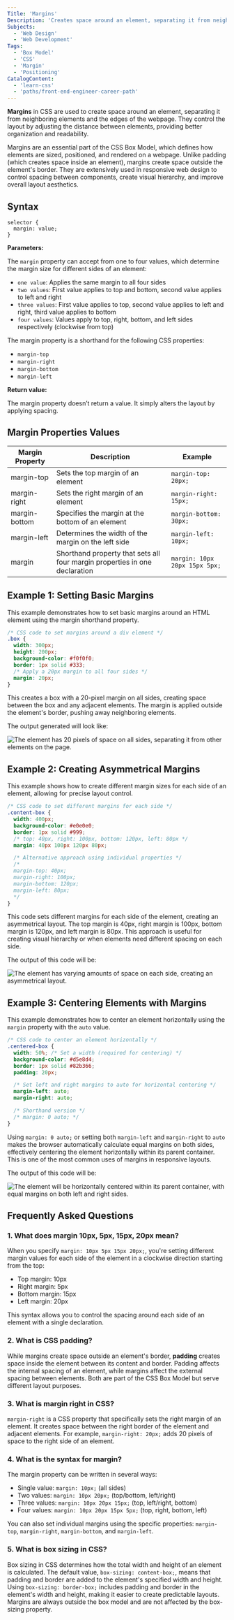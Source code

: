 ```yaml
---
Title: 'Margins'
Description: 'Creates space around an element, separating it from neighboring elements.'
Subjects:
  - 'Web Design'
  - 'Web Development'
Tags:
  - 'Box Model'
  - 'CSS'
  - 'Margin'
  - 'Positioning'
CatalogContent:
  - 'learn-css'
  - 'paths/front-end-engineer-career-path'
---
```


**Margins** in CSS are used to create space around an element, separating it from neighboring elements and the edges of the webpage. They control the layout by adjusting the distance between elements, providing better organization and readability.

Margins are an essential part of the CSS Box Model, which defines how elements are sized, positioned, and rendered on a webpage. Unlike padding (which creates space inside an element), margins create space outside the element's border. They are extensively used in responsive web design to control spacing between components, create visual hierarchy, and improve overall layout aesthetics.

## Syntax

```pseudo
selector {
  margin: value;
}
```

**Parameters:**

The `margin` property can accept from one to four values, which determine the margin size for different sides of an element:

- `one value`: Applies the same margin to all four sides
- `two values`: First value applies to top and bottom, second value applies to left and right
- `three values`: First value applies to top, second value applies to left and right, third value applies to bottom
- `four values`: Values apply to top, right, bottom, and left sides respectively (clockwise from top)

The margin property is a shorthand for the following CSS properties:

- `margin-top`
- `margin-right`
- `margin-bottom`
- `margin-left`

**Return value:**

The margin property doesn’t return a value. It simply alters the layout by applying spacing.

## Margin Properties Values

| Margin Property | Description                                                                | Example                       |
| --------------- | -------------------------------------------------------------------------- | ----------------------------- |
| margin-top      | Sets the top margin of an element                                          | `margin-top: 20px;`           |
| margin-right    | Sets the right margin of an element                                        | `margin-right: 15px;`         |
| margin-bottom   | Specifies the margin at the bottom of an element                           | `margin-bottom: 30px;`        |
| margin-left     | Determines the width of the margin on the left side                        | `margin-left: 10px;`          |
| margin          | Shorthand property that sets all four margin properties in one declaration | `margin: 10px 20px 15px 5px;` |

## Example 1: Setting Basic Margins

This example demonstrates how to set basic margins around an HTML element using the margin shorthand property.

```css
/* CSS code to set margins around a div element */
.box {
  width: 300px;
  height: 200px;
  background-color: #f0f0f0;
  border: 1px solid #333;
  /* Apply a 20px margin to all four sides */
  margin: 20px;
}
```

This creates a box with a 20-pixel margin on all sides, creating space between the box and any adjacent elements. The margin is applied outside the element's border, pushing away neighboring elements.

The output generated will look like:

![The element has 20 pixels of space on all sides, separating it from other elements on the page.](https://raw.githubusercontent.com/Codecademy/docs/main/media/margins-output-1.png)

## Example 2: Creating Asymmetrical Margins

This example shows how to create different margin sizes for each side of an element, allowing for precise layout control.

```css
/* CSS code to set different margins for each side */
.content-box {
  width: 400px;
  background-color: #e0e0e0;
  border: 1px solid #999;
  /* top: 40px, right: 100px, bottom: 120px, left: 80px */
  margin: 40px 100px 120px 80px;

  /* Alternative approach using individual properties */
  /* 
  margin-top: 40px;
  margin-right: 100px;
  margin-bottom: 120px;
  margin-left: 80px;
  */
}
```

This code sets different margins for each side of the element, creating an asymmetrical layout. The top margin is 40px, right margin is 100px, bottom margin is 120px, and left margin is 80px. This approach is useful for creating visual hierarchy or when elements need different spacing on each side.

The output of this code will be:

![The element has varying amounts of space on each side, creating an asymmetrical layout.](https://raw.githubusercontent.com/Codecademy/docs/main/media/margins-output-2.png)

## Example 3: Centering Elements with Margins

This example demonstrates how to center an element horizontally using the `margin` property with the `auto` value.

```css
/* CSS code to center an element horizontally */
.centered-box {
  width: 50%; /* Set a width (required for centering) */
  background-color: #d5e8d4;
  border: 1px solid #82b366;
  padding: 20px;

  /* Set left and right margins to auto for horizontal centering */
  margin-left: auto;
  margin-right: auto;

  /* Shorthand version */
  /* margin: 0 auto; */
}
```

Using `margin: 0 auto;` or setting both `margin-left` and `margin-right` to `auto` makes the browser automatically calculate equal margins on both sides, effectively centering the element horizontally within its parent container. This is one of the most common uses of margins in responsive layouts.

The output of this code will be:

![The element will be horizontally centered within its parent container, with equal margins on both left and right sides.](https://raw.githubusercontent.com/Codecademy/docs/main/media/margins-output-3.png)

## Frequently Asked Questions

### 1. What does margin 10px, 5px, 15px, 20px mean?

When you specify `margin: 10px 5px 15px 20px;`, you're setting different margin values for each side of the element in a clockwise direction starting from the top:

- Top margin: 10px
- Right margin: 5px
- Bottom margin: 15px
- Left margin: 20px

This syntax allows you to control the spacing around each side of an element with a single declaration.

### 2. What is CSS padding?

While margins create space outside an element's border, **padding** creates space inside the element between its content and border. Padding affects the internal spacing of an element, while margins affect the external spacing between elements. Both are part of the CSS Box Model but serve different layout purposes.

### 3. What is margin right in CSS?

`margin-right` is a CSS property that specifically sets the right margin of an element. It creates space between the right border of the element and adjacent elements. For example, `margin-right: 20px;` adds 20 pixels of space to the right side of an element.

### 4. What is the syntax for margin?

The margin property can be written in several ways:

- Single value: `margin: 10px;` (all sides)
- Two values: `margin: 10px 20px;` (top/bottom, left/right)
- Three values: `margin: 10px 20px 15px;` (top, left/right, bottom)
- Four values: `margin: 10px 20px 15px 5px;` (top, right, bottom, left)

You can also set individual margins using the specific properties: `margin-top`, `margin-right`, `margin-bottom`, and `margin-left`.

### 5. What is box sizing in CSS?

Box sizing in CSS determines how the total width and height of an element is calculated. The default value, `box-sizing: content-box;`, means that padding and border are added to the element's specified width and height. Using `box-sizing: border-box;` includes padding and border in the element's width and height, making it easier to create predictable layouts. Margins are always outside the box model and are not affected by the box-sizing property.
